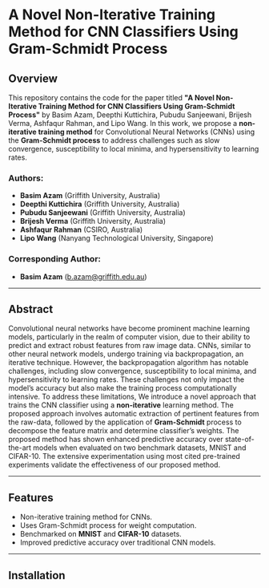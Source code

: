 # A Novel Non-Iterative Training Method for CNN Classifiers Using Gram-Schmidt Process

## Overview

This repository contains the code for the paper titled **"A Novel Non-Iterative Training Method for CNN Classifiers Using Gram-Schmidt Process"** by Basim Azam, Deepthi Kuttichira, Pubudu Sanjeewani, Brijesh Verma, Ashfaqur Rahman, and Lipo Wang. In this work, we propose a **non-iterative training method** for Convolutional Neural Networks (CNNs) using the **Gram-Schmidt process** to address challenges such as slow convergence, susceptibility to local minima, and hypersensitivity to learning rates.

### Authors:
- **Basim Azam** (Griffith University, Australia)
- **Deepthi Kuttichira** (Griffith University, Australia)
- **Pubudu Sanjeewani** (Griffith University, Australia)
- **Brijesh Verma** (Griffith University, Australia)
- **Ashfaqur Rahman** (CSIRO, Australia)
- **Lipo Wang** (Nanyang Technological University, Singapore)

### Corresponding Author:
- **Basim Azam** (b.azam@griffith.edu.au)

---

## Abstract

Convolutional neural networks have become prominent machine learning models, particularly in the realm of computer vision, due to their ability to predict and extract robust features from raw image data. CNNs, similar to other neural network models, undergo training via backpropagation, an iterative technique. However, the backpropagation algorithm has notable challenges, including slow convergence, susceptibility to local minima, and hypersensitivity to learning rates. These challenges not only impact the model’s accuracy but also make the training process computationally intensive. To address these limitations, We introduce a novel approach that trains the CNN classifier using a **non-iterative** learning method. The proposed approach involves automatic extraction of pertinent features from the raw-data, followed by the application of **Gram-Schmidt** process to decompose the feature matrix and determine classifier’s weights. The proposed method has shown enhanced predictive accuracy over state-of-the-art models when evaluated on two benchmark datasets, MNIST and CIFAR-10. The
extensive experimentation using most cited pre-trained experiments validate the effectiveness of our proposed method.

---

## Features

- Non-iterative training method for CNNs.
- Uses Gram-Schmidt process for weight computation.
- Benchmarked on **MNIST** and **CIFAR-10** datasets.
- Improved predictive accuracy over traditional CNN models.

---

## Installation
